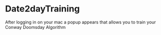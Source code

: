 # Date2dayTraining
After logging in on your mac a popup appears that allows you to train your Conway Doomsday Algorithm
